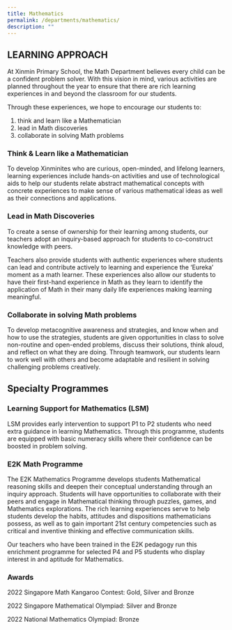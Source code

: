 ```yaml
---
title: Mathematics
permalink: /departments/mathematics/
description: ""
---
```

##  LEARNING APPROACH

At Xinmin Primary School, the Math Department believes every child can be a confident problem solver.  With this vision in mind, various activities are planned throughout the year to ensure that there are rich learning experiences in and beyond the classroom for our students. 

Through these experiences, we hope to encourage our students to:

1. think and learn like a Mathematician
2. lead in Math discoveries 
3. collaborate in solving Math problems


### Think & Learn like a Mathematician

To develop Xinminites who are curious, open-minded, and lifelong learners, learning experiences include hands-on activities and use of technological aids to help our students relate abstract mathematical concepts with concrete experiences to make sense of various mathematical ideas as well as their connections and applications.


### Lead in Math Discoveries

To create a sense of ownership for their learning among students, our teachers adopt an inquiry-based approach for students to co-construct knowledge with peers. 

Teachers also provide students with authentic experiences where students can lead and contribute actively to learning and experience the ‘Eureka’ moment as a math learner. These experiences also allow our students to have their first-hand experience in Math as they learn to identify the application of Math in their many daily life experiences making learning meaningful. 



### Collaborate in solving Math problems

To develop metacognitive awareness and strategies, and know when and how to use the strategies, students are given opportunities in class to solve non-routine and open-ended problems, discuss their solutions, think aloud, and reflect on what they are doing. Through teamwork, our students learn to work well with others and become adaptable and resilient in solving challenging problems creatively. 



## Specialty Programmes

### Learning Support for Mathematics (LSM)

LSM provides early intervention to support P1 to P2 students who need extra guidance in learning Mathematics. Through this programme, students are equipped with basic numeracy skills where their confidence can be boosted in problem solving.


### E2K Math Programme

The E2K Mathematics Programme develops students Mathematical reasoning skills and deepen their conceptual understanding through an inquiry approach. Students will have opportunities to collaborate with their peers and engage in Mathematical thinking through puzzles, games, and Mathematics explorations. The rich learning experiences serve to help students develop the habits, attitudes and dispositions mathematicians possess, as well as to gain important 21st century competencies such as critical and inventive thinking and effective communication skills.

Our teachers who have been trained in the E2K pedagogy run this enrichment programme for selected P4 and P5 students who display interest in and aptitude for Mathematics.

### Awards
2022 Singapore Math Kangaroo Contest: Gold, Silver and Bronze

2022 Singapore Mathematical Olympiad: Silver and Bronze

2022 National Mathematics Olympiad:  Bronze